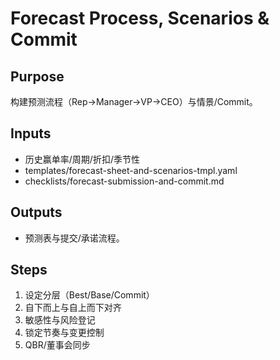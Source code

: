 # Forecast Process, Scenarios & Commit

## Purpose

构建预测流程（Rep→Manager→VP→CEO）与情景/Commit。

## Inputs

- 历史赢单率/周期/折扣/季节性
- templates/forecast-sheet-and-scenarios-tmpl.yaml
- checklists/forecast-submission-and-commit.md

## Outputs

- 预测表与提交/承诺流程。

## Steps

1. 设定分层（Best/Base/Commit）
2. 自下而上与自上而下对齐
3. 敏感性与风险登记
4. 锁定节奏与变更控制
5. QBR/董事会同步
